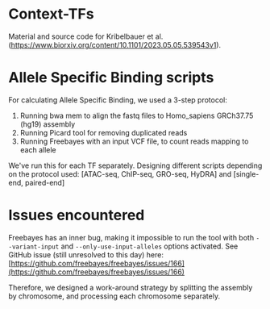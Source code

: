 # Context-TFs
Material and source code for Kribelbauer et al. (https://www.biorxiv.org/content/10.1101/2023.05.05.539543v1). 

# Allele Specific Binding scripts
For calculating Allele Specific Binding, we used a 3-step protocol:
1. Running bwa mem to align the fastq files to Homo_sapiens GRCh37.75 (hg19) assembly
2. Running Picard tool for removing duplicated reads
3. Running Freebayes with an input VCF file, to count reads mapping to each allele

We've run this for each TF separately. Designing different scripts depending on the protocol used: [ATAC-seq, ChIP-seq, GRO-seq, HyDRA] and [single-end, paired-end]

# Issues encountered
Freebayes has an inner bug, making it impossible to run the tool with both `--variant-input` and `--only-use-input-alleles` options activated. See GitHub issue (still unresolved to this day) here: [https://github.com/freebayes/freebayes/issues/166](https://github.com/freebayes/freebayes/issues/166)

Therefore, we designed a work-around strategy by splitting the assembly by chromosome, and processing each chromosome separately.

